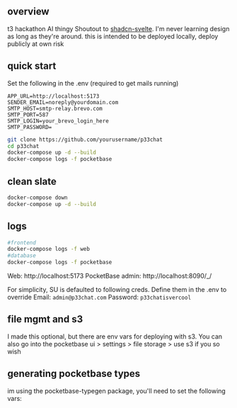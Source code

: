 ## overview

t3 hackathon AI thingy
Shoutout to [shadcn-svelte](https://github.com/huntabyte/shadcn-svelte). I'm never learning design as long as they're around.
this is intended to be deployed locally, deploy publicly at own risk

## quick start

Set the following in the .env (required to get mails running)

```
APP_URL=http://localhost:5173
SENDER_EMAIL=noreply@yourdomain.com
SMTP_HOST=smtp-relay.brevo.com
SMTP_PORT=587
SMTP_LOGIN=your_brevo_login_here
SMTP_PASSWORD=
```

```bash
git clone https://github.com/yourusername/p33chat
cd p33chat
docker-compose up -d --build
docker-compose logs -f pocketbase
```

## clean slate

```bash
docker-compose down
docker-compose up -d --build
```

## logs

```bash
#frontend
docker-compose logs -f web
#database
docker-compose logs -f pocketbase
```

Web: http://localhost:5173
PocketBase admin: http://localhost:8090/\_/

For simplicity, SU is defaulted to following creds. Define them in the .env to override
Email: `admin@p33chat.com`
Password: `p33chatisvercool`

## file mgmt and s3

I made this optional, but there are env vars for deploying with s3.
You can also go into the pocketbase ui > settings > file storage > use s3 if you so wish

## generating pocketbase types

im using the pocketbase-typegen package, you'll need to set the following vars:
